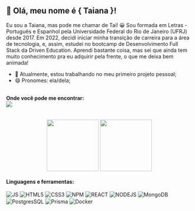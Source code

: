 

<!--
**taianaazevedo/taianaazevedo** is a ✨ _special_ ✨ repository because its `README.md` (this file) appears on your GitHub profile.

Here are some ideas to get you started:

- 🔭 I’m currently working on ...
- 🌱 I’m currently learning 
- 👯 I’m looking to collaborate on ...
- 🤔 I’m looking for help with ...
- 💬 Ask me about ...
- 📫 How to reach me: ...
- 😄 Pronouns: ...
- ⚡ Fun fact: ...
-->

## 💜 Olá, meu nome é <strong>{ Taiana }!</strong>

Eu sou a Taiana, mas pode me chamar de Tai! :grinning: Sou formada em Letras - Português e Espanhol pela Universidade Federal do Rio de Janeiro (UFRJ) desde 2017. Em 2022, decidi iniciar minha transição de carreira para a área de tecnologia, e, assim, estudei no bootcamp de Desenvolvimento Full Stack da Driven Education. Aprendi bastante coisa, mas sei que ainda tem muito conhecimento pra eu adquirir pela frente, o que me deixa bem animada!
<br>
- 🔭 Atualmente, estou trabalhando no meu primeiro projeto pessoal;
- 😄 Pronomes:  ela/dela;
<br>
<strong>Onde você pode me encontrar:
</strong><br>
<a href="https://www.linkedin.com/in/taiana-azevedo-/"><img src="https://img.shields.io/badge/LinkedIn-0077B5?style=for-the-badge&logo=linkedin&logoColor=white"/></a>
<br>
<br>
<br>
<div align="center">
 <img src="https://github-readme-stats.vercel.app/api?username=taianaazevedo&show_icons=true&theme=radical" height="140"/>
  <img height="140em" src="https://github-readme-stats.vercel.app/api/top-langs/?username=taianaazevedo&layout=compact&langs_count=7&theme=radical"/>  
</div>
<br>
<strong>Linguagens e ferramentas:</strong>
<div style="display: inline_block"><br/>
<img align="center" alt="JS" src="https://img.shields.io/badge/JavaScript-F7DF1E?style=for-the-badge&logo=javascript&logoColor=black"/>
<img align="center" alt="HTML5" src="https://img.shields.io/badge/HTML5-E34F26?style=for-the-badge&logo=html5&logoColor=white"/>
<img align="center" alt="CSS3" src="https://img.shields.io/badge/CSS3-1572B6?style=for-the-badge&logo=css3&logoColor=white"/>
<img align="center" alt="NPM" src="https://img.shields.io/badge/npm-CB3837?style=for-the-badge&logo=npm&logoColor=white"/>
<img align="center" alt="REACT" src="https://img.shields.io/badge/React-20232A?style=for-the-badge&logo=react&logoColor=61DAFB"/>
<img align="center" alt="NODEJS" src="https://img.shields.io/badge/Node.js-43853D?style=for-the-badge&logo=node.js&logoColor=white"/>
  <img align="center" alt="MongoDB" src="https://img.shields.io/badge/MongoDB-%234ea94b.svg?style=for-the-badge&logo=mongodb&logoColor=white"/>
<img align="center" alt="PostgresSQL" src="https://img.shields.io/badge/postgres-%23316192.svg?style=for-the-badge&logo=postgresql&logoColor=white"/>
<img align="center" alt="Prisma" src="https://img.shields.io/static/v1?label=&message=Prisma&color=%232D3748&style=for-the-badge&logo=Prisma"/> 
<img align="center" alt="Docker" src="https://img.shields.io/badge/Docker-2496ED?style=for-the-badge&logo=docker&logoColor=white"/> 
  
</div><br/>
